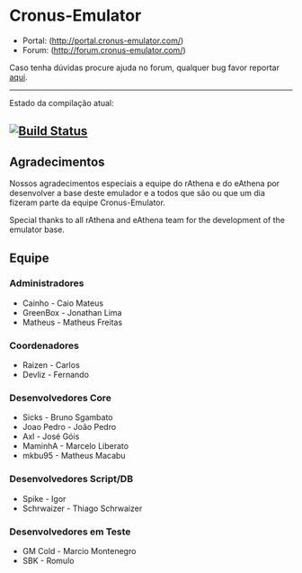 Cronus-Emulator
===============

* Portal: (http://portal.cronus-emulator.com/)
* Forum: (http://forum.cronus-emulator.com/)

Caso tenha dúvidas procure ajuda no forum, qualquer bug favor reportar [aqui](https://github.com/Cronus-Emulator/Cronus/issues).

--------------
Estado da compilação atual:

[![Build Status](https://secure.travis-ci.org/Cronus-Emulator/Cronus.png?branch=master)](https://secure.travis-ci.org/#!/Cronus-Emulator/Cronus)
--------------

Agradecimentos
--------------
Nossos agradecimentos especiais a equipe do rAthena e do eAthena por desenvolver a base deste emulador e a todos que são ou que um dia fizeram parte da equipe Cronus-Emulator.

Special thanks to all rAthena and eAthena team for the development of the emulator base.


Equipe
------
### Administradores
- Cainho		- Caio Mateus
- GreenBox		- Jonathan Lima
- Matheus		- Matheus Freitas

### Coordenadores
- Raizen		- Carlos
- Devliz		- Fernando

### Desenvolvedores Core
- Sicks 		- Bruno Sgambato
- Joao Pedro	- João Pedro
- Axl			- José Góis
- MaminhA		- Marcelo Liberato
- mkbu95		- Matheus Macabu

### Desenvolvedores Script/DB
- Spike			- Igor
- Schrwaizer 	- Thiago Schrwaizer

### Desenvolvedores em Teste
- GM Cold		- Marcio Montenegro
- SBK			- Romulo